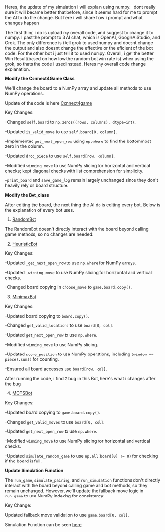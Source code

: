 Heres, the update of my simulation i will explain using numpy. I dont really sure it will became better that before, since it seems hard for me to prompt the AI to do the change. But here i will share how i prompt and what changes happen

The first thing i do is upload my overall code, and suggest to change it to numpy. I past the prompt to 3 AI chat, which is OpenAI, GoogleAiStudio, and Grok. The only difference is i tell grok to used numpy and doesnt change the output and also doesnt change the effective or the eficient of the bot code. For the other bot i just tell it to used numpy. Overall, i get the better Win Result(based on how low the random bot win rate is) when using the grok, so thats the code i used instead. Heres my overall code change explanation.

**Modify the Connect4Game Class**

We'll change the board to a NumPy array and update all methods to use NumPy operations.


Update of the code is here [Connect4game](Connect4game_class)

Key Changes:

-Changed ```self.board``` to ```np.zeros((rows, columns), dtype=int)```.

-Updated ```is_valid_move``` to use ```self.board[0, column]```.

-Implemented ```get_next_open_row``` using ```np.where``` to find the bottommost zero in the column.

-Updated ```drop_piece``` to use ```self.board[row, column]```.

-Modified ```winning_move``` to use NumPy slicing for horizontal and vertical checks; kept diagonal checks with list comprehension for simplicity.

-```print_board``` and ```save_game_log``` remain largely unchanged since they don't heavily rely on board structure.


**Modify the Bot_class**


After editing the board, the next thing the AI do is editing every bot. Below is the explanation of every bot uses.

1. [RandomBot](RandomBot_class)

The RandomBot doesn't directly interact with the board beyond calling game methods, so no changes are needed:

2. [HeuristicBot](HeuristicBot_class)

Key Changes:

-Updated ```_get_next_open_row``` to use ```np.where``` for NumPy arrays.

-Updated ```_winning_move``` to use NumPy slicing for horizontal and vertical checks.

-Changed board copying in ```choose_move``` to ```game.board.copy()```.

3. [MinimaxBot](MinimaxBot_class)

Key Changes:

-Updated board copying to ```board.copy()```.

-Changed ```get_valid_locations``` to use ```board[0, col]```.

-Updated ```get_next_open_row``` to use ```np.where```.

-Modified ```winning_move``` to use NumPy slicing.

-Updated ```score_position``` to use NumPy operations, including ```(window == piece).sum()``` for counting.

-Ensured all board accesses use ```board[row, col]```.

After running the code, i find 2 bug in this Bot, here's what i changes after the bug

4. [MCTSBot](MCTSBot_class)

Key Changes:

-Updated board copying to ```game.board.copy()```.

-Changed ```get_valid_moves``` to use ```board[0, col]```.

-Updated ```get_next_open_row``` to use ```np.where```.

-Modified ```winning_move``` to use NumPy slicing for horizontal and vertical checks.

-Updated ```simulate_random_game``` to use ```np.all(board[0] != 0)``` for checking if the board is full.


**Update Simulation Function**


The ```run_game```, ```simulate_pairing```, and ```run_simulation``` functions don't directly interact with the board beyond calling game and bot methods, so they remain unchanged. However, we'll update the fallback move logic in ```run_game``` to use NumPy indexing for consistency:

Key Change:

Updated fallback move validation to use ```game.board[0, col]```.

Simulation Function can be seen [here](GameSimulation_function)


